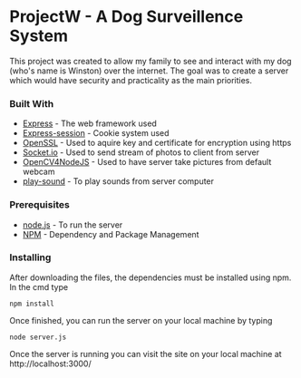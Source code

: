 # ProjectW - A Dog Surveillence System

This project was created to allow my family to see and interact with my dog (who's name is Winston) over the internet. The goal was to create a server which would have security and practicality as the main priorities.

### Built With

* [Express](https://expressjs.com/) - The web framework used
* [Express-session](https://github.com/expressjs/session) - Cookie system used
* [OpenSSL](https://www.openssl.org/) - Used to aquire key and certificate for encryption using https
* [Socket.io](https://socket.io/) - Used to send stream of photos to client from server
* [OpenCV4NodeJS](https://www.npmjs.com/package/opencv4nodejs/v/4.1.0) - Used to have server take pictures from default webcam
* [play-sound](https://www.npmjs.com/package/play-sound) - To play sounds from server computer


### Prerequisites

* [node.js](https://nodejs.org/en/) - To run the server
* [NPM](https://www.npmjs.com/) - Dependency and Package Management


### Installing

After downloading the files, the dependencies must be installed using npm. In the cmd type

```
npm install
```

Once finished, you can run the server on your local machine by typing

```
node server.js
```

Once the server is running you can visit the site on your local machine at http://localhost:3000/

